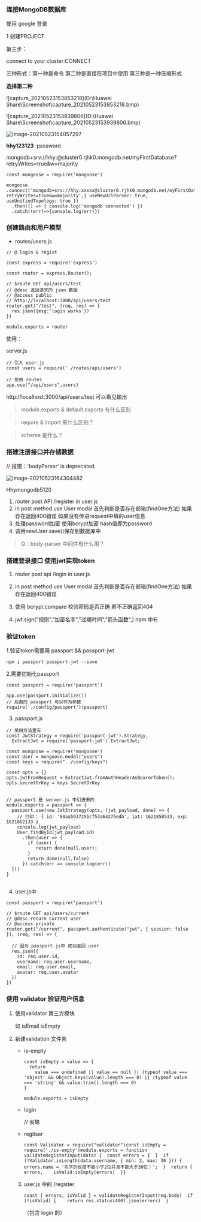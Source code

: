 ### 连接MongoDB数据库

使用 google 登录

1.创建PROJECT

第三步：

connect to your cluster:CONNECT

三种形式：第一种是命令 第二种是直接在项目中使用 第三种是一种压缩形式

**选择第二种**

![capture_20210523153853218](D:\Huawei Share\Screenshot\capture_20210523153853218.bmp)

![capture_20210523153939806](D:\Huawei Share\Screenshot\capture_20210523153939806.bmp)

![image-20210523154057297](C:\Users\hhy\AppData\Roaming\Typora\typora-user-images\image-20210523154057297.png)

**hhy123123** ·password

mongodb+srv://hhy:<password>@cluster0.rjhk0.mongodb.net/myFirstDatabase?retryWrites=true&w=majority

```
const mongoose = require('mongoose')

mongoose
.connect('mongodb+srv://hhy:xxxxx@cluster0.rjhk0.mongodb.net/myFirstDatabase?retryWrites=true&w=majority',{ useNewUrlParser: true, useUnifiedTopology: true })
  .then(() => { console.log('mongodb connected') })
  .catch((err)=>{console.log(err)})
```



### 创建路由和用户模型

- routes/users.js

```
// @ login & regist

const express = require('express')

const router = express.Router();

// $route GET api/users/test
// @desc 返回请求的 json 数据
// @access public
// http://localhost:3000/api/users/test
router.get("/test", (req, res) => {
  res.json({msg:'login works'})
})

module.exports = router
```

使用：

server.js

```
// 引入 user.js
const users = require('./routes/api/users')

// 使用 routes
app.use("/api/users",users)
```

http://localhost:3000/api/users/test 可以看见输出



> module.exports & default.exports 有什么区别

> require & import 有什么区别？

> schema 是什么？



### 搭建注册接口并存储数据

// 报错：'bodyParser' is deprecated.

![image-20210523164304482](C:\Users\hhy\AppData\Roaming\Typora\typora-user-images\image-20210523164304482.png)

Hhymongodb5120

1. router post API /register in user.js 
2. in post method use User modal 首先判断是否存在邮箱(findOne方法) 如果存在返回400错误 如果没有传进request中填的user信息 
3. 处理password加密 使用bcrypt加密 hash值即为password
4. 调用newUser.save()保存到数据库中

> Q：body-parser 中间件有什么用？



### 搭建登录接口  使用jwt实现token

1. router post api /login in user.js

2. in post   method use User modal 首先判断是否存在邮箱(findOne方法) 如果存在返回400错误

3. 使用 bcrypt.compare 校验密码是否正确 若不正确返回404

4. jwt.sign("规则","加密名字","过期时间","箭头函数",)  npm 中有

   

### 验证token

1.验证token需要用 passport && passport-jwt

```
npm i passport passport-jwt --save
```

2.需要初始化passport

```
const passport = require('passport')

app.use(passport.initialize())
// 后面的 passport 可以作为参数
require('./config/passport')(passport)
```

3. passport.js

```
// 使用方法里有
const JwtStrategy = require('passport-jwt').Strategy,
  ExtractJwt = require('passport-jwt').ExtractJwt;

const mongoose = require('mongoose')
const User = mongoose.model("users")
const keys = require("../config/keys")

const opts = {}
opts.jwtFromRequest = ExtractJwt.fromAuthHeaderAsBearerToken();
opts.secretOrKey = keys.SecretOrKey


// passport 是 server.js 中引进来的
module.exports = passport => {
  passport.use(new JwtStrategy(opts, (jwt_payload, done) => {
    // 打印： { id: '60aa593725bcf53a64275edb', iat: 1621858533, exp: 1621862133 }
    console.log(jwt_payload)
    User.findById(jwt_payload.id)
      .then(user => {
        if (user) {
           return done(null,user);
        }
        return done(null,false)
      }).catch(err => console.log(err))
  }))
}


```

4. user.js中

```
const passport = require('passport')

// $route GET api/users/current
// @desc return current user
// @access private
router.get("/current", passport.authenticate("jwt", { session: false }), (req, res) => {
  
  // 因为 passport.js中 成功返回 user
  res.json({
    id: req.user.id,
    username: req.user.username,
    email: req.user.email,
    avatar: req.user.avatar
  })
})
```



### 使用 validator 验证用户信息

1. 使用validator 第三方模块

   如 isEmail isEmpty

2. 新建validation 文件夹

   - is-empty

     ```
     const isEmpty = value => {
       return
         value === undefined || value == null || (typeof value === 'object' && Object.keys(value).length === 0) || (typeof value === 'string' && value.trim().length === 0)
     }
     
     module.exports = isEmpty
     ```

     

   - login

     // 省略

   - regitser

     ```
     const Validator = require("validator")const isEmpty = require('./is-empty')module.exports = function validateRegisterInput(data) {  const errors = {  }  if (!Validator.isLength(data.username, { min: 2, max: 30 })) {    errors.name = '名字的长度不能小于2位并且不能大于30位！';  }  return {    errors,    isValid:isEmpty(errors)  }}
     ```

     

   3. user.js 中的 /register

      ```
      const { errors, isValid } = validateRegisterInput(req.body)  if (!isValid) {    return res.status(400).json(errors)  }
      ```

      （包含 login 的）
